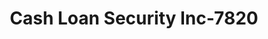 ---
f_zip-code: 46947
f_state-code: IN
title: Cash Loan Security Inc-7820
f_phone: 574-722-5445
f_city-only: Logansport
f_address: 610 E Broadway Logansport
f_location-unique-id: '7820'
slug: cash-loan-security-inc-7820
updated-on: '2024-05-30T13:46:58.046Z'
created-on: '2024-05-30T13:36:59.803Z'
published-on: '2024-05-30T13:54:32.469Z'
f_city-state: cms/city/logansport-in.md
f_company: cms/company/cash-loan-security-inc.md
f_state: cms/state/indiana.md
layout: '[payday-loan].html'
tags: payday-loan
---